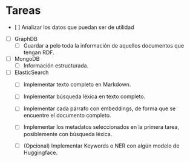 # Tareas

- [ ] Analizar los datos que puedan ser de utilidad
- [ ] GraphDB
    - [ ] Guardar a pelo toda la información de aquellos documentos que tengan RDF.
- [ ] MongoDB
    - [ ] Información estructurada.
- [ ] ElasticSearch
    - [ ] Implementar texto completo en Markdown.
    - [ ] Implementar búsqueda léxica en texto completo.
    - [ ] Implementar cada párrafo con embeddings, de forma que se encuentre el documento completo.
    - [ ] Implementar los metadatos seleccionados en la primera tarea, posiblemente con búsqueda léxica.
    - [ ] (Opcional) Implementar Keywords o NER con algún modelo de Huggingface.


